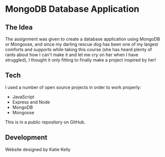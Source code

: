 # MongoDB Database Application

## The Idea

The assignment was given to create a database application using MongoDB or Mongoose, and since my darling rescue dog has been one of my largest comforts and supports while taking this course (she has heard plenty of rants about how I can't make it and let me cry on her when I have struggled), I thought it only fitting to finally make a project inspired by her!

## Tech

I used a number of open source projects in order to work properly:

- JavaScript
- Express and Node
- MongoDB
- Mongoose

This is in a public repository on GitHub.

## Development

Website designed by Katie Kelly
